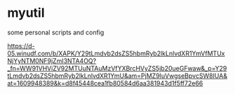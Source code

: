 # myutil
some personal scripts and config

https://d-05.winudf.com/b/XAPK/Y29tLmdvb2dsZS5hbmRyb2lkLnlvdXR1YmVfMTUxNjYyNTM0NF9jZmI3NTA4OQ?_fn=WW91VHViZV92MTUuNTAuMzVfYXBrcHVyZS5jb20ueGFwaw&_p=Y29tLmdvb2dsZS5hbmRyb2lkLnlvdXR1YmU&am=PjMZ9IuVwgseBpvcSW8IUA&at=1609948389&k=d8f45448cea1fb80584d6aa381943d1f5ff72e66

